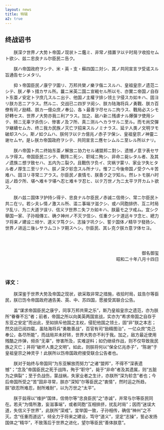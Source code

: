 ```yaml
---
layout: news
title: 特辑
a2: true
---
```

<style>
	p
	{
		text-indent: 2em;
	}
</style>

<h2>终战诏书</h2>

<p>
	朕深ク世界ノ大势ト帝国ノ现状トニ鑑ミ、非常ノ措置ヲ以テ时局ヲ收拾セムト欲シ、兹ニ忠良ナル尔臣民ニ告ク。
</p>

<p>
	朕ハ帝国政府ヲシテ、米・英・支・蘇四国ニ対シ、其ノ共同宣言ヲ受诺スル旨通告セシメタリ。
</p>

<p>
	抑ゝ帝国臣民ノ康宁ヲ圖リ、万邦共榮ノ樂ヲ偕ニスルハ、皇祖皇宗ノ遗范ニシテ、朕ノ拳ゝ措カサル所。曩ニ米英二国ニ宣戦セル所以モ、亦實ニ帝国ノ自存ト东亜ノ安定トヲ庶几スルニ出テ、他国ノ主權ヲ排シ领土ヲ侵スカ如キハ、固ヨリ朕カ志ニアラス。然ルニ、交战已ニ四岁ヲ阅シ、朕カ陆海将兵ノ勇戰、朕カ百僚有司ノ励精、朕カ一億众庶ノ奉公、各ゝ最善ヲ尽セルニ拘ラス、戰局必スシモ好轉セス、世界ノ大势亦我ニ利アラス。加之、敌ハ新ニ残虐ナル爆彈ヲ使用シテ、频ニ无辜ヲ杀伤シ、惨害ノ及フ所、真ニ测ルヘカラサルニ至ル。而モ尚交彈ヲ継續セムカ、终ニ我カ民族ノ灭亡ヲ招来スルノミナラス、延テ人类ノ文明ヲモ破却スヘシ。斯ノ如クムハ、朕何ヲ以テカ億兆ノ赤子ヲ保シ、皇祖皇宗ノ神靈ニ谢セムヤ。是レ朕カ帝国政府ヲシテ、共同宣言ニ應セシムルニ至レル所以ナリ。
</p>

<p>
	朕ハ帝国ト共ニ终始东亜ノ解放ニ协力セル诸盟邦ニ對シ、遗憾ノ意ヲ表セサルヲ得ス。帝国臣民ニシテ、戰阵ニ死シ、职域ニ殉シ、非命ニ毙レタル者、及其ノ遗族ニ想ヲ致セハ、五内为ニ裂ク。且戰伤ヲ负イ、灾祸ヲ蒙リ、家业ヲ失ヒタル者ノ厚生ニ至リテハ、朕ノ深ク轸念スル所ナリ。惟フニ今後帝国ノ受クヘキ苦难ハ、固ヨリ寻常ニアラス。尔臣民ノ衷情モ、朕善ク之ヲ知ル。然レトモ朕ハ时运ノ趋ク所、堪ヘ难キヲ堪ヘ忍ヒ难キヲ忍ヒ、以テ万世ノ为ニ太平ヲ开カムト欲ス。
</p>

<p>
	朕ハ兹ニ国体ヲ护持シ得テ、忠良ナル尔臣民ノ赤诚ニ信倚シ、常ニ尔臣民ト共ニ在リ。若シ夫レ情ノ激スル所、滥ニ事端ヲ滋クシ、或ハ同胞排侪、互ニ时局ヲ乱リ、为ニ大道ヲ误リ、信义ヲ世界ニ失フカ如キハ、朕最モ之ヲ戒ム。宜シク舉国一家、子孙相傳エ、确ク神州ノ不灭ヲ信シ、任重クシテ道远キヲ念ヒ、總力ヲ将来ノ建设ニ倾ケ、道义ヲ笃クシ、志操ヲ巩クシ、誓テ国体ノ精华ヲ發扬シ、世界ノ进运ニ後レサラムコトヲ期スヘシ。尔臣民、其レ克ク朕カ意ヲ体セヨ。
</p>

<br/><br/>

<p style="text-indent: 0em;text-align:right;">
	御名御玺
	<br/>
	昭和二十年八月十四日
</p>

<br/>

### 译文：

<p>
	朕深鉴于世界大势及帝国之现状，欲采取非常之措施，收拾时局，兹告尔等臣民，朕已饬令帝国政府通告美、英、中、苏四国，愿接受其联合公告。
</p>

<p>
	盖“谋求帝国臣民之康宁，同享万邦共荣之乐”，斯乃皇祖皇宗之遗范，亦为朕所“眷眷不忘”者；前者，帝国之所以向美英两国宣战，实亦为“希求帝国之自存于东亚之安定”而出此，至如排斥他国之主权，侵犯他国之领土，固“非”朕之本志；然交战已阅四载，虽陆海将兵“勇敢善战”，百官有司“励精图治”，一亿众庶“克己奉公，各尽所能”，而战局并未好转，世界大势亦不利于我。加之，敌方最近使用残酷之炸弹，频杀“无辜”，惨害所及，实难逆料；如仍继续作战，则不仅导致我民族之灭亡；并将“破坏人类之文明”。如此，则朕将何以“保全亿兆赤子”，“陈谢”于皇祖皇宗之神灵乎！此朕所以饬帝国政府接受联合公告者也。
</p>

<p>
	朕对于始终与帝国同“为东亚解放而努力”之诸“盟邦”，不得不“深表遗憾”；“念及”帝国臣民之死于战阵，殉于“职守”，毙于“非命”者及其遗属，则“五脏为之俱裂”；至于负战伤，蒙战祸，失家业者之生计，亦朕所“深为轸念”者也；今后帝国所受之“苦”固非寻常，朕亦“深知”尔等臣民之“衷情”，然时运之所趋，朕“欲忍所难忍，耐所难耐”，以为万世之“太平”。
</p>

<p>
	朕于兹得以“维护”国体，信倚尔等“忠良臣民”之“赤诚”，并常与尔等臣民同在。若夫“为情所激，妄滋事端”，或者同胞“互相排挤，扰乱时局”；因而“迷误大道，失信义于世界”，此朕所“深戒”。宜举国一致，子孙相传，确信“神州”之不灭。念“任重而道远”，倾全力于将来之建设，笃守“道义”，坚定“志操”，誓必发扬国体之“精华”，不致落后于世界之进化，望尔等臣民“善体朕意”。
</p>
